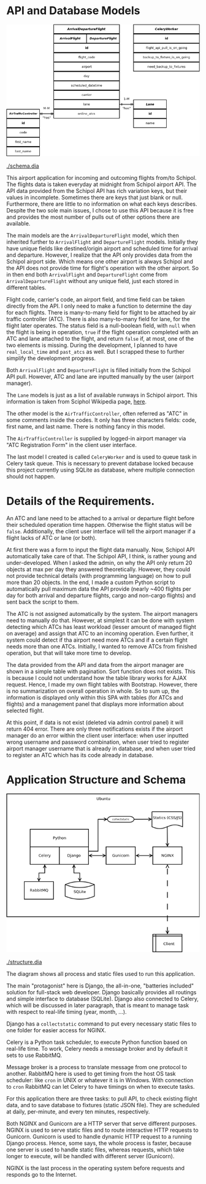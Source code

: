 # API and Database Models

![./schema.png](schema.png)

[./schema.dia](schema.dia)

This airport application for incoming and outcoming flights from/to Schipol. The flights data is taken everyday at midnight from Schipol airport API. The API data provided from the Schipol API has rich variation keys, but their values in incomplete. Sometimes there are keys that just blank or null. Furthermore, there are little to no information on what each keys describes. Despite the two sole main issues, I chose to use this API because it is free and provides the most number of pulls out of other options there are available.

The main models are the `ArrivalDepartureFlight` model, which then inherited further to `ArrivalFlight` and `DepartureFlight` models. Initially they have unique fields like destined/origin airport and scheduled time for arrival and departure. However, I realize that the API only provides data from the Schipol airport side. Which means one other airport is always Schipol and the API does not provide time for flight's operation with the other airport. So in then end both `ArrivalFlight` and `DepartureFlight` come from `ArrivalDepartureFlight` without any unique field, just each stored in different tables.

Flight code, carrier's code, an airport field, and time field can be taken directly from the API. I only need to make a function to determine the day for each flights. There is many-to-many field for flight to be attached by air traffic controller (ATC). There is also many-to-many field for lane, for the flight later operates. The status field is a null-boolean field, with `null` when the flight is being in operation, `true` if the flight operation completed with an ATC and lane attached to the flight, and return `false` if, at most, one of the two elements is missing. During the development, I planned to have `real_local_time` and `past_atcs` as well. But I scrapped these to further simplify the development progress.

Both `ArrivalFlight` and `DepartureFlight` is filled initially from the Schipol API pull. However, ATC and lane are inputted manually by the user (airport manager).

The `Lane` models is just as a list of available runways in Schipol airport. This information is taken from Sciphol Wikipedia page, [here](https://en.wikipedia.org/wiki/Amsterdam_Airport_Schiphol).

The other model is the `AirTrafficController`, often referred as "ATC" in some comments inside the codes. It only has three characters fields: code, first name, and last name. There is nothing fancy in this model.

The `AirTrafficController` is supplied by logged-in airport manager via "ATC Registration Form" in the client user interface.

The last model I created is called `CeleryWorker` and is used to queue task in Celery task queue. This is necessary to prevent database locked because this project currently using SQLite as database, where multiple connection should not happen.

# Details of the Requirements.

An ATC and lane need to be attached to a arrival or departure flight before their scheduled operation time happen. Otherwise the flight status will be `false`. Additionally, the client user interface will tell the airport manager if a flight lacks of ATC or lane (or both).

At first there was a form to input the flight data manually. Now, Schipol API automatically take care of that. The Schipol API, I think, is rather young and under-developed. When I asked the admin, on why the API only return 20 objects at max per day they answered theoretically. However, they could not provide technical details (with programming language) on how to pull more than 20 objects. In the end, I made a custom Python script to automatically pull maximum data the API provide (nearly ~400 flights per day for both arrival and departure flights, cargo and non-cargo flights) and sent back the script to them.

The ATC is not assigned automatically by the system. The airport managers need to manually do that. However, at simplest it can be done with system detecting which ATCs has least workload (lesser amount of managed flight on average) and assign that ATC to an incoming operation. Even further, it system could detect if tha airport need more ATCs and if a certain flight needs more than one ATCs. Initially, I wanted to remove ATCs from finished operation, but that will take more time to develop.

The data provided from the API and data from the airport manager are shown in a simple table with pagination. Sort function does not exists. This is because I could not understand how the table library works for AJAX request. Hence, I made my own flight tables with Bootstrap. However, there is no summarization on overall operation in whole. So to sum up, the information is displayed only within this SPA with tables (for ATCs and flights) and a management panel that displays more information about selected flight.

At this point, if data is not exist (deleted via admin control panel) it will return 404 error. There are only three notifications exists if the airport manager do an error within the client user interface: when user inputted wrong username and password combination, when user tried to register airport manager username that is already in database, and when user tried to register an ATC which has its code already in database.

# Application Structure and Schema

![./structure.png](structure.png)

[./structure.dia](structure.dia)

The diagram shows all process and static files used to run this application.

The main "protagonist" here is Django, the all-in-one, "batteries included" solution for full-stack web developer. Django basically provides all routings and simple interface to database (SQLite). Django also connected to Celery, which will be discussed in later paragraph, that is meant to manage task with respect to real-life timing (year, month, ...).

Django has a `collectstatic` command to put every necessary static files to one folder for easier access for NGINX.

Celery is a Python task scheduler, to execute Python function based on real-life time. To work, Celery needs a message broker and by default it sets to use RabbitMQ.

Message broker is a process to translate message from one protocol to another. RabbitMQ here is used to get timing from the host OS task scheduler: like `cron` in UNIX or whatever it is in Windows. With connection to `cron` RabbitMQ can let Celery to have timings on when to execute tasks.

For this application there are three tasks: to pull API, to check existing flight data, and to save database to fixtures (static JSON file). They are scheduled at daily, per-minute, and every ten minutes, respectively.

Both NGINX and Gunicorn are a HTTP server that serve different purposes. NGINX is used to serve static files and to route interactive HTTP requests to Gunicorn. Gunicorn is used to handle dynamic HTTP request to a running Django process. Hence, some says, the whole process is faster, because one server is used to handle static files, whereas requests, which take longer to execute, will be handled with different server (Gunicorn).

NGINX is the last process in the operating system before requests and responds go to the Internet.